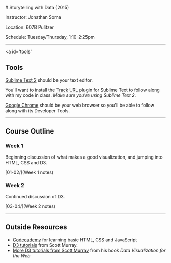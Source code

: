 #<a id='top'></a> Storytelling with Data (2015)

Instructor: Jonathan Soma

Location: 607B Pulitzer

Schedule: Tuesday/Thursday, 1:10-2:25pm

---

<a id='tools'</a>
  
## Tools

[Sublime Text 2](http://www.sublimetext.com/2) should be your text editor.

You'll want to install the [Track URL](https://github.com/jsoma/track_url) plugin for Sublime Text to follow along with my code in class. *Make sure you're using Sublime Text 2*.

[Google Chrome](http://www.google.com/chrome/) should be your web browser so you'll be able to follow along with its Developer Tools.

---

<a id='course-outline'></a>

## Course Outline


### Week 1

Beginning discussion of what makes a good visualization, and jumping into HTML, CSS and D3.

[01-02/](Week 1 notes)

### Week 2

Continued discussion of D3.

[03-04/](Week 2 notes)

---

<a id='outside-resources'></a>

## Outside Resources


* [Codecademy](https://www.codecademy.com/) for learning basic HTML, CSS and JavaScript
* [D3 tutorials](http://alignedleft.com/tutorials/d3/) from Scott Murray.
* [More D3 tutorials from Scott Murray](http://chimera.labs.oreilly.com/books/1230000000345/ch01.html#_who_you_are) from his book *Data Visualization for the Web*